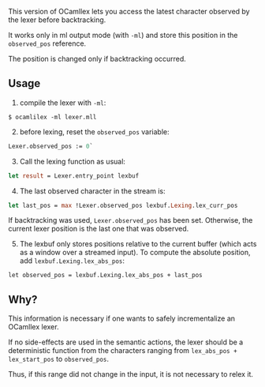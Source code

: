 This version of OCamllex lets you access the latest character observed by the
lexer before backtracking.

It works only in ml output mode (with `-ml`) and store this position in the
`observed_pos` reference.

The position is changed only if backtracking occurred.

## Usage

1) compile the lexer with `-ml`:

```shell
$ ocamlilex -ml lexer.mll
```

2) before lexing, reset the `observed_pos` variable:
```ocaml
Lexer.observed_pos := 0`
```

3) Call the lexing function as usual:
```ocaml
let result = Lexer.entry_point lexbuf
```

4) The last observed character in the stream is:
```ocaml
let last_pos = max !Lexer.observed_pos lexbuf.Lexing.lex_curr_pos
```

If backtracking was used, `Lexer.observed_pos` has been set.
Otherwise, the current lexer position is the last one that was observed.

5) The lexbuf only stores positions relative to the current buffer (which acts
as a window over a streamed input).
To compute the absolute position, add `lexbuf.Lexing.lex_abs_pos`:

```
let observed_pos = lexbuf.Lexing.lex_abs_pos + last_pos
```

## Why?

This information is necessary if one wants to safely incrementalize an OCamllex
lexer.

If no side-effects are used in the semantic actions, the lexer should be a
deterministic function from the characters ranging from `lex_abs_pos +
lex_start_pos` to `observed_pos`.

Thus, if this range did not change in the input, it is not necessary to relex
it.

